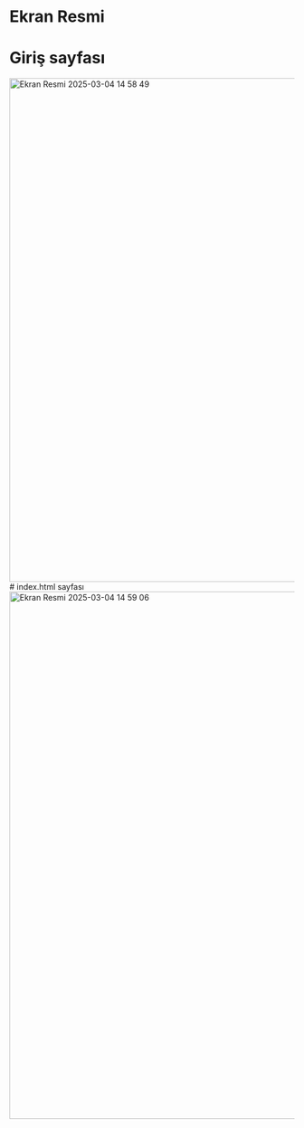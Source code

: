 # Ekran Resmi

# Giriş sayfası
<img width="891" alt="Ekran Resmi 2025-03-04 14 58 49" src="https://github.com/user-attachments/assets/908463e6-9343-4d38-9155-e08ba1d0cbf3" />
# index.html sayfası
<img width="933" alt="Ekran Resmi 2025-03-04 14 59 06" src="https://github.com/user-attachments/assets/ab00f7a2-2af7-46f2-af8a-aac84a970d05" />
